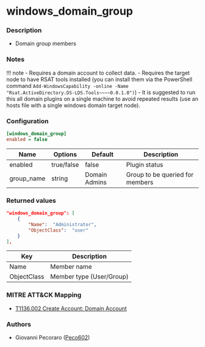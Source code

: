 # windows_domain_group

### Description
- Domain group members


### Notes
!!! note
    - Requires a domain account to collect data.
    - Requires the target node to have RSAT tools installed (you can install them via the PowerShell command `Add-WindowsCapability -online -Name "Rsat.ActiveDirectory.DS-LDS.Tools~~~~0.0.1.0")`)
    - It is suggested to run this all domain plugins on a single machine to avoid repeated results (use an hosts file with a single windows domain target node).


### Configuration
```ini
[windows_domain_group]
enabled = false
```

| Name | Options | Default | Description |
| ---- | ------- | ------- | ----------- |
| enabled | true/false | false | Plugin status |
| group_name | string | Domain Admins | Group to be queried for members |


### Returned values
```json
"windows_domain_group": [
    {
        "Name":  "Administrator",
        "ObjectClass":  "user"
    }
],
```

| Key | Description |
| --- | ----------- |
| Name | Member name |
| ObjectClass | Member type (User/Group) |


### MITRE ATT&CK Mapping
- [T1136.002 Create Account: Domain Account](https://attack.mitre.org/techniques/T1136/002/)


### Authors
- Giovanni Pecoraro ([Peco602](https://github.com/peco602))
